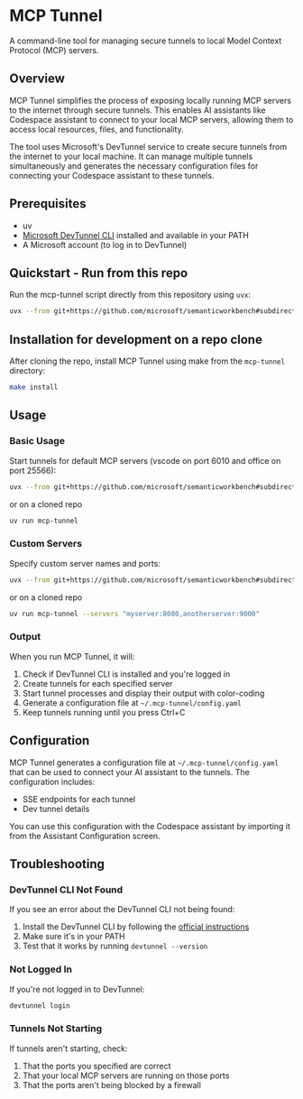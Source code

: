 # MCP Tunnel

A command-line tool for managing secure tunnels to local Model Context Protocol (MCP) servers.

## Overview

MCP Tunnel simplifies the process of exposing locally running MCP servers to the internet through secure tunnels. This enables AI assistants like Codespace assistant to connect to your local MCP servers, allowing them to access local resources, files, and functionality.

The tool uses Microsoft's DevTunnel service to create secure tunnels from the internet to your local machine. It can manage multiple tunnels simultaneously and generates the necessary configuration files for connecting your Codespace assistant to these tunnels.

## Prerequisites

- uv
- [Microsoft DevTunnel CLI](https://learn.microsoft.com/en-us/azure/developer/dev-tunnels/get-started) installed and available in your PATH
- A Microsoft account (to log in to DevTunnel)

## Quickstart - Run from this repo

Run the mcp-tunnel script directly from this repository using `uvx`:

```bash
uvx --from git+https://github.com/microsoft/semanticworkbench#subdirectory=libraries/python/mcp-tunnel mcp-tunnel --help
```

## Installation for development on a repo clone

After cloning the repo, install MCP Tunnel using make from the `mcp-tunnel` directory:

```bash
make install
```

## Usage

### Basic Usage

Start tunnels for default MCP servers (vscode on port 6010 and office on port 25566):

```bash
uvx --from git+https://github.com/microsoft/semanticworkbench#subdirectory=libraries/python/mcp-tunnel mcp-tunnel
```

or on a cloned repo

```bash
uv run mcp-tunnel
```

### Custom Servers

Specify custom server names and ports:

```bash
uvx --from git+https://github.com/microsoft/semanticworkbench#subdirectory=libraries/python/mcp-tunnel mcp-tunnel --servers "myserver:8080,anotherserver:9000"
```

or on a cloned repo

```bash
uv run mcp-tunnel --servers "myserver:8080,anotherserver:9000"
```

### Output

When you run MCP Tunnel, it will:

1. Check if DevTunnel CLI is installed and you're logged in
2. Create tunnels for each specified server
3. Start tunnel processes and display their output with color-coding
4. Generate a configuration file at `~/.mcp-tunnel/config.yaml`
5. Keep tunnels running until you press Ctrl+C

## Configuration

MCP Tunnel generates a configuration file at `~/.mcp-tunnel/config.yaml` that can be used to connect your AI assistant to the tunnels. The configuration includes:

- SSE endpoints for each tunnel
- Dev tunnel details

You can use this configuration with the Codespace assistant by importing it from the Assistant Configuration screen.

## Troubleshooting

### DevTunnel CLI Not Found

If you see an error about the DevTunnel CLI not being found:

1. Install the DevTunnel CLI by following the [official instructions](https://learn.microsoft.com/en-us/azure/developer/dev-tunnels/get-started)
2. Make sure it's in your PATH
3. Test that it works by running `devtunnel --version`

### Not Logged In

If you're not logged in to DevTunnel:

```bash
devtunnel login
```

### Tunnels Not Starting

If tunnels aren't starting, check:

1. That the ports you specified are correct
2. That your local MCP servers are running on those ports
3. That the ports aren't being blocked by a firewall
